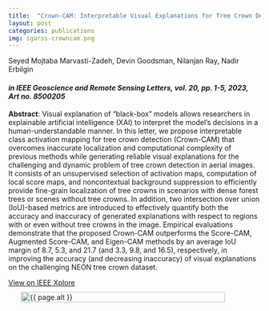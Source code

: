 ```yaml
---
title:  "Crown-CAM: Interpretable Visual Explanations for Tree Crown Detection in Aerial Images"
layout: post
categories: publications
img: igarss-crowncam.png
---
```


Seyed Mojtaba Marvasti-Zadeh, Devin Goodsman, Nilanjan Ray, Nadir Erbilgin 

#### *in IEEE Geoscience and Remote Sensing Letters, vol. 20, pp. 1-5, 2023, Art no. 8500205*


**Abstract**: Visual explanation of “black-box” models allows researchers in explainable artificial intelligence (XAI) to interpret the model’s decisions in a human-understandable manner. In this letter, we propose interpretable class activation mapping for tree crown detection (Crown-CAM) that overcomes inaccurate localization and computational complexity of previous methods while generating reliable visual explanations for the challenging and dynamic problem of tree crown detection in aerial images. It consists of an unsupervised selection of activation maps, computation of local score maps, and noncontextual background suppression to efficiently provide fine-grain localization of tree crowns in scenarios with dense forest trees or scenes without tree crowns. In addition, two intersection over union (IoU)-based metrics are introduced to effectively quantify both the accuracy and inaccuracy of generated explanations with respect to regions with or even without tree crowns in the image. Empirical evaluations demonstrate that the proposed Crown-CAM outperforms the Score-CAM, Augmented Score-CAM, and Eigen-CAM methods by an average IoU margin of 8.7, 5.3, and 21.7 (and 3.3, 9.8, and 16.5), respectively, in improving the accuracy (and decreasing inaccuracy) of visual explanations on the challenging NEON tree crown dataset.

<div class="button-container" style="margin-bottom:10px">
  <div class="more"><a href="https://ieeexplore.ieee.org/abstract/document/10113224">View on IEEE Xplore</a></div>
</div>


<div style="display:flex;justify-content:center;align-items:center">
  <img src="{{ site.baseurl }}/resources/projects/{{ page.img }}" alt="{{ page.alt }}" style="width:90%;height:auto;justify-content:center">
</div>


